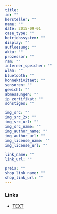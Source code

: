```yaml
---
title: 
id: ""
hersteller: ""
name: ""
date: 2015-09-01
case_type: ""
betriebssystem: ""
display: ""
aufloesung: ""
akku: ""
prozessor: ""
ram: ""
interner_speicher: ""
wlan: ""
bluetooth: ""
konnektivitaet: ""
sensoren: ""
gewicht: ""
abmessungen: ""
ip_zertifikat: ""
sonstiges: ""

img_src: ""
img_src_2x: ""
img_src_url: ""
img_src_name: ""
img_author_name: ""
img_author_url: ""
img_license_name: ""
img_license_url: ""

link_name: ""
link_url: ""

preis: ""
shop_link_name: ""
shop_link_url: ""
---
```


### Links
* [TEXT](LINK)
